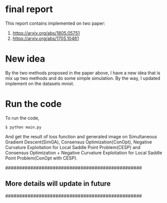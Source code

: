 # final report

This report contains implemented on two paper:
  1. https://arxiv.org/abs/1805.05751
  2. https://arxiv.org/abs/1705.10461

# New idea

By the two methods proposed in the paper above, I have a new idea that is mix up two methods and do some simple simulation. By the way, I updated implement on the datasets mnist.

# Run the code
To run the code, 

``` console
$ python main.py
```

And get the result of loss function and generated image on Simultaneous Gradient Descent(SimGA), Consensus Optimization(ConOpt), Negative Curvature Exploitation for Local Saddle Point Problem(CESP) and Consensus Optimization + Negative Curvature Exploitation for Local Saddle Point Problem(ConOpt with CESP).

#################################################
## More details will update in future ##
#################################################
